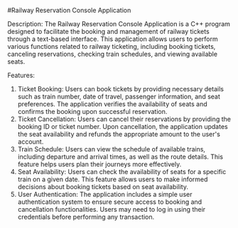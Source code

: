 #Railway Reservation Console Application 

Description: 
The Railway Reservation Console Application is a C++ program designed to facilitate the booking and management of railway tickets through a text-based interface. This application allows users to perform various functions related to railway ticketing, including booking tickets, canceling reservations, checking train schedules, and viewing available seats. 

Features: 
1. Ticket Booking: Users can book tickets by providing necessary details such as train number, date of travel, passenger information, and seat preferences. The application verifies the availability of seats and confirms the booking upon successful reservation.
2. Ticket Cancellation: Users can cancel their reservations by providing the booking ID or ticket number. Upon cancellation, the application updates the seat availability and refunds the appropriate amount to the user's account.
3. Train Schedule: Users can view the schedule of available trains, including departure and arrival times, as well as the route details. This feature helps users plan their journeys more effectively.
4. Seat Availability: Users can check the availability of seats for a specific train on a given date. This feature allows users to make informed decisions about booking tickets based on seat availability.
5. User Authentication: The application includes a simple user authentication system to ensure secure access to booking and cancellation functionalities. Users may need to log in using their credentials before performing any transaction.
